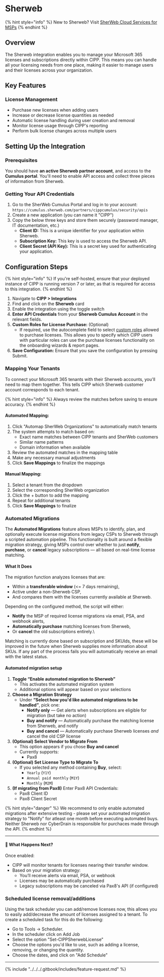 # Sherweb

{% hint style="info" %}
New to Sherweb? Visit [SherWeb Cloud Services for MSPs](https://www.sherweb.com/partners/)
{% endhint %}

## **Overview**

The Sherweb integration enables you to manage your Microsoft 365 licenses and subscriptions directly within CIPP. This means you can handle all your licensing needs from one place, making it easier to manage users and their licenses across your organization.

## Key Features

### License Management

* Purchase new licenses when adding users
* Increase or decrease license quantities as needed
* Automatic license handling during user creation and removal
* Monitor license usage through CIPP's reporting
* Perform bulk license changes across multiple users

## Setting Up the Integration

### Prerequisites

You should have **an active Sherweb partner account**, and access to the **Cumulus portal**. You'll need to enable API access and collect three pieces of information from Sherweb.

### Getting Your API Credentials

1. Go to the SherWeb Cumulus Portal and log in to your account: `https://cumulus.sherweb.com/partners/cippcumulus/security/apis`
2. Create a new application (you can name it "CIPP")
3. Copy the below three keys and store them securely (password manager, IT documentation, etc.)
   * **Client ID:** This is a unique identifier for your application within Sherweb.
   * **Subscription Key:** This key is used to access the Sherweb API.
   * **Client Secret (API Key):** This is a secret key used for authenticating your application.

## Configuration Steps

{% hint style="info" %}
If you're self-hosted, ensure that your deployed instance of CIPP is running version 7 or later, as that is required for access to this integration.
{% endhint %}

1. Navigate to **CIPP > Integrations**
2. Find and click on the **Sherweb** card
3. Enable the integration using the toggle switch
4. **Enter API Credentials** from your **Sherweb Cumulus Account** in the relevant fields.
5. **Custom Roles for License Purchase:** (Optional)
   * If required, use the autocomplete field to select [custom roles](../advanced/super-admin/cipp-roles.md) allowed to purchase licenses. This allows you to specify which CIPP users with particular roles can use the purchase licenses functionality on the onboarding wizards & report pages.
6. **Save Configuration:** Ensure that you save the configuration by pressing Submit.

### Mapping Your Tenants

To connect your Microsoft 365 tenants with their Sherweb accounts, you'll need to map them together. This tells CIPP which Sherweb customer account corresponds to each tenant.

{% hint style="info" %}
Always review the matches before saving to ensure accuracy.
{% endhint %}

#### **Automated Mapping:**

1. Click "Automap SherWeb Organizations" to automatically match tenants
2. The system attempts to match based on:
   * Exact name matches between CIPP tenants and SherWeb customers
   * Similar name patterns
   * Domain information when available
3. Review the automated matches in the mapping table
4. Make any necessary manual adjustments
5. Click **Save Mappings** to finalize the mappings

#### **Manual Mapping:**

1. Select a tenant from the dropdown
2. Select the corresponding SherWeb organization
3. Click the + button to add the mapping
4. Repeat for additional tenants
5. Click **Save Mappings** to finalize

### Automated Migrations

The **Automated Migrations** feature allows MSPs to identify, plan, and optionally execute license migrations from legacy CSPs to Sherweb through a scripted automation pipeline. This functionality is built around a flexible migration strategy, giving MSPs control over whether to just **notify**, **purchase**, or **cancel** legacy subscriptions — all based on real-time license matching.

#### What It Does

The migration function analyzes licenses that are:

* Within a **transferable window** (<= 7 days remaining),
* Active under a non-Sherweb CSP,
* And compares them with the licenses currently available at Sherweb.

Depending on the configured method, the script will either:

* **Notify** the MSP of required license migrations via email, PSA, and webhook alerts,
* **Automatically purchase** matching licenses from Sherweb,
* Or **cancel** the old subscriptions entirely.\\

Matching is currently done based on subscription and SKUIds, these will be improved in the future when Sherweb supplies more information about SKUs. If any part of the process fails you will automatically receive an email with the latest status.

#### Automated migration setup

1. **Toggle “Enable automated migration to Sherweb”**
   * This activates the automated migration system
   * Additional options will appear based on your selections
2. **Choose a Migration Strategy**
   * Under **“Select how you'd like automated migrations to be handled”**, pick one:
     * &#x20;**Notify only** — Get alerts when subscriptions are eligible for migration (but take no action)
     * **Buy and notify** — Automatically purchase the matching license from Sherweb, and notify
     * **Buy and cancel** — Automatically purchase Sherweb licenses _and_ cancel the old CSP license
3. **(Optional) Select Vendor to Migrate From**
   * This option appears if you chose **Buy and cancel**
   * Currently supports:
     * Pax8
4. **(Optional) Set License Type to Migrate To**
   * If you selected any method containing **Buy**, select:
     * `Yearly` (`Y1Y`)
     * `Annual paid monthly` (`M1Y`)
     * `Monthly` (`M2M`)
5. **(If migrating from Pax8)** Enter Pax8 API Credentials:
   * Pax8 Client ID
   * Pax8 Client Secret

{% hint style="danger" %}
We recommend to only enable automated migrations after extensive testing - please set your automated migration strategy to "Notify" for atleast one month before executing automated buys. Neither Sherweb nor CyberDrain is responsible for purchaces made through the API.
{% endhint %}

***

#### 🔔 What Happens Next?

Once enabled:

* CIPP will monitor tenants for licenses nearing their transfer window.
* Based on your migration strategy:
  * You’ll receive alerts via email, PSA, or webhook
  * Licenses may be automatically purchased
  * Legacy subscriptions may be canceled via Pax8's API (if configured)



### Scheduled license removal/additions

Using the task scheduler you can add/remove licenses now, this allows you to easily add/decrease the amount of licenses assigned to a tenant. To create a scheduled task for this do the following:

* Go to Tools -> Scheduler.
* In the scheduler click on Add Job
* Select the option "Set-CIPPSherwebLicense"
* Choose the options you'd like to use, such as adding a license, removing, or changing the quantity.
* Choose the dates, and click on "Add Schedule"

***

{% include "../../../.gitbook/includes/feature-request.md" %}
